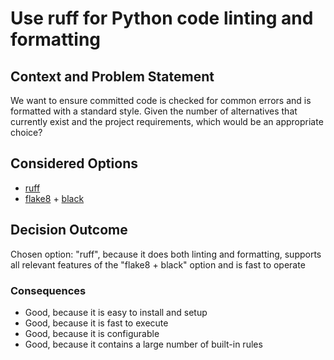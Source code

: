 # Use ruff for Python code linting and formatting

## Context and Problem Statement

We want to ensure committed code is checked for common errors and is formatted with a standard style. Given the
number of alternatives that currently exist and the project requirements, which would be an appropriate choice?


## Considered Options

* [ruff](https://docs.astral.sh/ruff/)
* [flake8](https://flake8.pycqa.org/en/latest/) + [black](https://black.readthedocs.io/en/stable/index.html)


## Decision Outcome

Chosen option: "ruff", because it does both linting and formatting, supports all relevant features of the 
"flake8 + black" option and is fast to operate

### Consequences

* Good, because it is easy to install and setup
* Good, because it is fast to execute
* Good, because it is configurable
* Good, because it contains a large number of built-in rules
